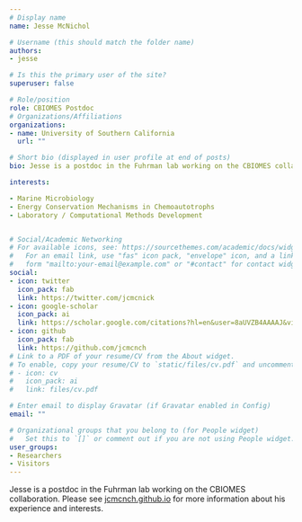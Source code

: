 ```yaml
---
# Display name
name: Jesse McNichol 

# Username (this should match the folder name)
authors:
- jesse

# Is this the primary user of the site?
superuser: false

# Role/position
role: CBIOMES Postdoc
# Organizations/Affiliations
organizations:
- name: University of Southern California
  url: ""

# Short bio (displayed in user profile at end of posts)
bio: Jesse is a postdoc in the Fuhrman lab working on the CBIOMES collaboration. Please see https://jcmcnch.github.io for more information about his experience and interests.

interests:

- Marine Microbiology
- Energy Conservation Mechanisms in Chemoautotrophs
- Laboratory / Computational Methods Development


# Social/Academic Networking
# For available icons, see: https://sourcethemes.com/academic/docs/widgets/#icons
#   For an email link, use "fas" icon pack, "envelope" icon, and a link in the
#   form "mailto:your-email@example.com" or "#contact" for contact widget.
social:
- icon: twitter
  icon_pack: fab
  link: https://twitter.com/jcmcnick
- icon: google-scholar
  icon_pack: ai
  link: https://scholar.google.com/citations?hl=en&user=8aUVZB4AAAAJ&view_op=list_works&sortby=pubdate 
- icon: github
  icon_pack: fab
  link: https://github.com/jcmcnch
# Link to a PDF of your resume/CV from the About widget.
# To enable, copy your resume/CV to `static/files/cv.pdf` and uncomment the lines below.  
# - icon: cv
#   icon_pack: ai
#   link: files/cv.pdf

# Enter email to display Gravatar (if Gravatar enabled in Config)
email: ""

# Organizational groups that you belong to (for People widget)
#   Set this to `[]` or comment out if you are not using People widget.  
user_groups:
- Researchers
- Visitors
---
```


Jesse is a postdoc in the Fuhrman lab working on the CBIOMES collaboration. Please see [jcmcnch.github.io](https://jcmcnch.github.io) for more information about his experience and interests.
